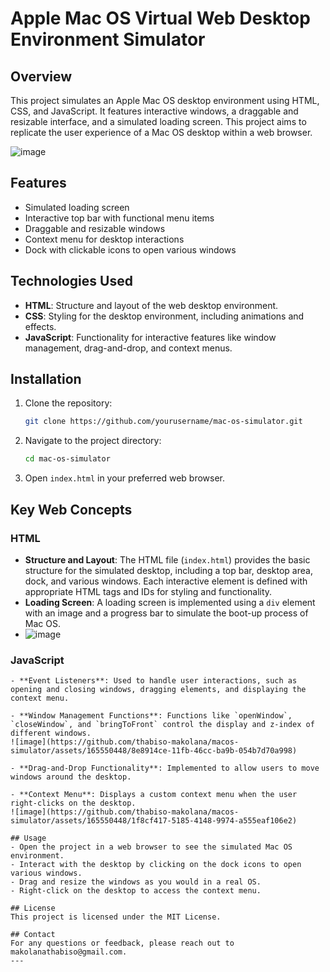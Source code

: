 # Apple Mac OS Virtual Web Desktop Environment Simulator

## Overview
This project simulates an Apple Mac OS desktop environment using HTML, CSS, and JavaScript. It features interactive windows, a draggable and resizable interface, and a simulated loading screen. This project aims to replicate the user experience of a Mac OS desktop within a web browser.

![image](https://github.com/thabiso-makolana/macos-simulator/assets/165550448/0210b34a-33ec-443a-a89e-c978839ef36c)

## Features
- Simulated loading screen
- Interactive top bar with functional menu items
- Draggable and resizable windows
- Context menu for desktop interactions
- Dock with clickable icons to open various windows

## Technologies Used
- **HTML**: Structure and layout of the web desktop environment.
- **CSS**: Styling for the desktop environment, including animations and effects.
- **JavaScript**: Functionality for interactive features like window management, drag-and-drop, and context menus.

## Installation
1. Clone the repository:
    ```sh
    git clone https://github.com/yourusername/mac-os-simulator.git
    ```
2. Navigate to the project directory:
    ```sh
    cd mac-os-simulator
    ```
3. Open `index.html` in your preferred web browser.

## Key Web Concepts

### HTML
- **Structure and Layout**: The HTML file (`index.html`) provides the basic structure for the simulated desktop, including a top bar, desktop area, dock, and various windows. Each interactive element is defined with appropriate HTML tags and IDs for styling and functionality.
- **Loading Screen**: A loading screen is implemented using a `div` element with an image and a progress bar to simulate the boot-up process of Mac OS.
- ![image](https://github.com/thabiso-makolana/macos-simulator/assets/165550448/c90a2d95-5248-423d-b978-dddf16ba39c2)


### JavaScript
  ```
- **Event Listeners**: Used to handle user interactions, such as opening and closing windows, dragging elements, and displaying the context menu.

- **Window Management Functions**: Functions like `openWindow`, `closeWindow`, and `bringToFront` control the display and z-index of different windows.
![image](https://github.com/thabiso-makolana/macos-simulator/assets/165550448/8e8914ce-11fb-46cc-ba9b-054b7d70a998)

- **Drag-and-Drop Functionality**: Implemented to allow users to move windows around the desktop.

- **Context Menu**: Displays a custom context menu when the user right-clicks on the desktop.
![image](https://github.com/thabiso-makolana/macos-simulator/assets/165550448/1f8cf417-5185-4148-9974-a555eaf106e2)

## Usage
- Open the project in a web browser to see the simulated Mac OS environment.
- Interact with the desktop by clicking on the dock icons to open various windows.
- Drag and resize the windows as you would in a real OS.
- Right-click on the desktop to access the context menu.

## License
This project is licensed under the MIT License.

## Contact
For any questions or feedback, please reach out to makolanathabiso@gmail.com.
---
